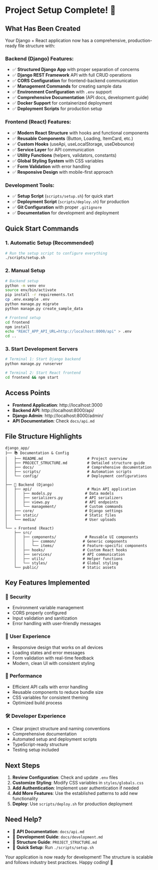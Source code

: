 # Project Setup Complete! 🎉

## What Has Been Created

Your Django + React application now has a comprehensive, production-ready file structure with:

### Backend (Django) Features:
- ✅ **Structured Django App** with proper separation of concerns
- ✅ **Django REST Framework** API with full CRUD operations
- ✅ **CORS Configuration** for frontend-backend communication
- ✅ **Management Commands** for creating sample data
- ✅ **Environment Configuration** with `.env` support
- ✅ **Comprehensive Documentation** (API docs, development guide)
- ✅ **Docker Support** for containerized deployment
- ✅ **Deployment Scripts** for production setup

### Frontend (React) Features:
- ✅ **Modern React Structure** with hooks and functional components
- ✅ **Reusable Components** (Button, Loading, ItemCard, etc.)
- ✅ **Custom Hooks** (useApi, useLocalStorage, useDebounce)
- ✅ **Service Layer** for API communication
- ✅ **Utility Functions** (helpers, validators, constants)
- ✅ **Global Styling System** with CSS variables
- ✅ **Form Validation** with error handling
- ✅ **Responsive Design** with mobile-first approach

### Development Tools:
- ✅ **Setup Script** (`scripts/setup.sh`) for quick start
- ✅ **Deployment Script** (`scripts/deploy.sh`) for production
- ✅ **Git Configuration** with proper `.gitignore`
- ✅ **Documentation** for development and deployment

## Quick Start Commands

### 1. Automatic Setup (Recommended)
```bash
# Run the setup script to configure everything
./scripts/setup.sh
```

### 2. Manual Setup
```bash
# Backend setup
python -m venv env
source env/bin/activate
pip install -r requirements.txt
cp .env.example .env
python manage.py migrate
python manage.py create_sample_data

# Frontend setup
cd frontend
npm install
echo "REACT_APP_API_URL=http://localhost:8000/api" > .env
cd ..
```

### 3. Start Development Servers
```bash
# Terminal 1: Start Django backend
python manage.py runserver

# Terminal 2: Start React frontend
cd frontend && npm start
```

## Access Points

- **Frontend Application**: http://localhost:3000
- **Backend API**: http://localhost:8000/api/
- **Django Admin**: http://localhost:8000/admin/
- **API Documentation**: Check `docs/api.md`

## File Structure Highlights

```
django_app/
├── 📚 Documentation & Config
│   ├── README.md                    # Project overview
│   ├── PROJECT_STRUCTURE.md         # Detailed structure guide
│   ├── docs/                        # Comprehensive documentation
│   ├── scripts/                     # Automation scripts
│   └── config/                      # Deployment configurations
│
├── 🔧 Backend (Django)
│   ├── api/                         # Main API application
│   │   ├── models.py               # Data models
│   │   ├── serializers.py          # API serializers
│   │   ├── views.py                # API endpoints
│   │   └── management/             # Custom commands
│   ├── core/                       # Django settings
│   ├── static/                     # Static files
│   └── media/                      # User uploads
│
└── ⚛️ Frontend (React)
    ├── src/
    │   ├── components/             # Reusable UI components
    │   │   ├── common/            # Generic components
    │   │   └── items/             # Feature-specific components
    │   ├── hooks/                 # Custom React hooks
    │   ├── services/              # API communication
    │   ├── utils/                 # Helper functions
    │   └── styles/                # Global styling
    └── public/                    # Static assets
```

## Key Features Implemented

### 🔐 **Security**
- Environment variable management
- CORS properly configured
- Input validation and sanitization
- Error handling with user-friendly messages

### 🎨 **User Experience**
- Responsive design that works on all devices
- Loading states and error messages
- Form validation with real-time feedback
- Modern, clean UI with consistent styling

### 🚀 **Performance**
- Efficient API calls with error handling
- Reusable components to reduce bundle size
- CSS variables for consistent theming
- Optimized build process

### 🛠️ **Developer Experience**
- Clear project structure and naming conventions
- Comprehensive documentation
- Automated setup and deployment scripts
- TypeScript-ready structure
- Testing setup included

## Next Steps

1. **Review Configuration**: Check and update `.env` files
2. **Customize Styling**: Modify CSS variables in `styles/globals.css`
3. **Add Authentication**: Implement user authentication if needed
4. **Add More Features**: Use the established patterns to add new functionality
5. **Deploy**: Use `scripts/deploy.sh` for production deployment

## Need Help?

- 📖 **API Documentation**: `docs/api.md`
- 🔧 **Development Guide**: `docs/development.md`
- 📁 **Structure Guide**: `PROJECT_STRUCTURE.md`
- 🚀 **Quick Setup**: Run `./scripts/setup.sh`

Your application is now ready for development! The structure is scalable and follows industry best practices. Happy coding! 🎉
